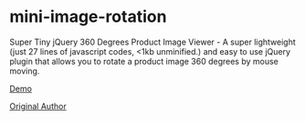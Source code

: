 mini-image-rotation
===================

Super Tiny jQuery 360 Degrees Product Image Viewer - A super lightweight (just 27 lines of javascript codes, <1kb unminified.) and easy to use jQuery plugin that allows you to rotate a product image 360 degrees by mouse moving.

<p><a href="http://www.jqueryscript.net/rotator/Super-Tiny-jQuery-360-Degrees-Product-Image-Viewer.html">Demo</a></p>
<p><a href="http://www.jq-school.com/Detail.aspx?id=338">Original Author</a></p>
